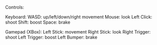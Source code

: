 Controls:

Keyboard:
WASD: up/left/down/right movement
Mouse: look
Left Click: shoot
Shift: boost
Space: brake

Gamepad (XBox):
Left Stick: movement
Right Stick: look
Right Trigger: shoot
Left Trigger: boost
Left Bumper: brake